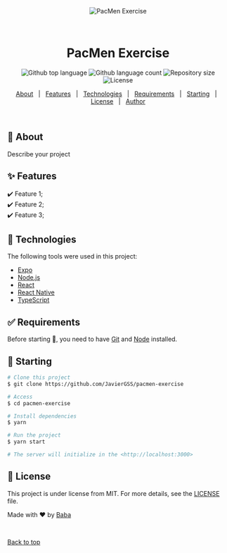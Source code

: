<div align="center" id="top"> 
  <img src="./.github/app.gif" alt="PacMen Exercise" />

  &#xa0;

  <!-- <a href="https://pacmenexercise.netlify.app">Demo</a> -->
</div>

<h1 align="center">PacMen Exercise</h1>

<p align="center">
  <img alt="Github top language" src="https://img.shields.io/github/languages/top/JavierGSS/pacmen-exercise?color=56BEB8">

  <img alt="Github language count" src="https://img.shields.io/github/languages/count/JavierGSS/pacmen-exercise?color=56BEB8">

  <img alt="Repository size" src="https://img.shields.io/github/repo-size/JavierGSS/pacmen-exercise?color=56BEB8">

  <img alt="License" src="https://img.shields.io/github/license/JavierGSS/pacmen-exercise?color=56BEB8">

  <!-- <img alt="Github issues" src="https://img.shields.io/github/issues/JavierGSS/pacmen-exercise?color=56BEB8" /> -->

  <!-- <img alt="Github forks" src="https://img.shields.io/github/forks/JavierGSS/pacmen-exercise?color=56BEB8" /> -->

  <!-- <img alt="Github stars" src="https://img.shields.io/github/stars/JavierGSS/pacmen-exercise?color=56BEB8" /> -->
</p>

<!-- Status -->

<!-- <h4 align="center"> 
	🚧  PacMen Exercise 🚀 Under construction...  🚧
</h4> 

<hr> -->

<p align="center">
  <a href="#dart-about">About</a> &#xa0; | &#xa0; 
  <a href="#sparkles-features">Features</a> &#xa0; | &#xa0;
  <a href="#rocket-technologies">Technologies</a> &#xa0; | &#xa0;
  <a href="#white_check_mark-requirements">Requirements</a> &#xa0; | &#xa0;
  <a href="#checkered_flag-starting">Starting</a> &#xa0; | &#xa0;
  <a href="#memo-license">License</a> &#xa0; | &#xa0;
  <a href="https://github.com/JavierGSS" target="_blank">Author</a>
</p>

<br>

## :dart: About ##

Describe your project

## :sparkles: Features ##

:heavy_check_mark: Feature 1;\
:heavy_check_mark: Feature 2;\
:heavy_check_mark: Feature 3;

## :rocket: Technologies ##

The following tools were used in this project:

- [Expo](https://expo.io/)
- [Node.js](https://nodejs.org/en/)
- [React](https://pt-br.reactjs.org/)
- [React Native](https://reactnative.dev/)
- [TypeScript](https://www.typescriptlang.org/)

## :white_check_mark: Requirements ##

Before starting :checkered_flag:, you need to have [Git](https://git-scm.com) and [Node](https://nodejs.org/en/) installed.

## :checkered_flag: Starting ##

```bash
# Clone this project
$ git clone https://github.com/JavierGSS/pacmen-exercise

# Access
$ cd pacmen-exercise

# Install dependencies
$ yarn

# Run the project
$ yarn start

# The server will initialize in the <http://localhost:3000>
```

## :memo: License ##

This project is under license from MIT. For more details, see the [LICENSE](LICENSE.md) file.


Made with :heart: by <a href="https://github.com/JavierGSS" target="_blank">Baba</a>

&#xa0;

<a href="#top">Back to top</a>
